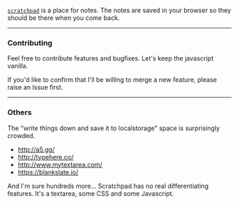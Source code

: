 [`scratchpad`](https://sesh.github.io/scratchpad/) is a place for notes.
The notes are saved in your browser so they should be there when you come back.

---

### Contributing

Feel free to contribute features and bugfixes. Let's keep the javascript vanilla.

If you'd like to confirm that I'll be willing to merge a new feature, please raise an Issue first.

---

### Others

The "write things down and save it to localstorage" space is surprisingly crowded.

- http://a5.gg/
- http://typehere.co/
- http://www.mytextarea.com/
- https://blankslate.io/

And I'm sure hundreds more... Scratchpad has no real differentiating features. It's a textarea, some CSS and some Javascript.
